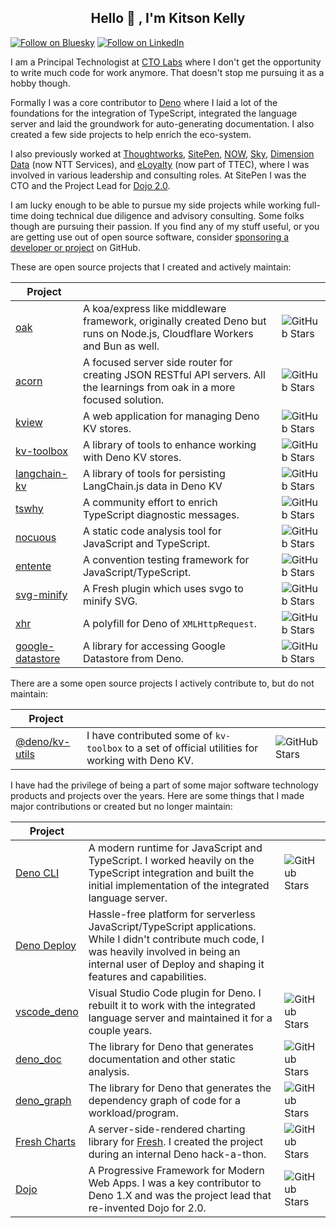 <h2 align="center"> Hello 👋 , I'm Kitson Kelly <br/></h2>

[![Follow on Bluesky](https://img.shields.io/badge/Follow-Bluesky-3B82F6.svg)](https://bsky.app/profile/kitsonkelly.com)
[![Follow on LinkedIn](https://img.shields.io/badge/Follow-LinkedIn-0072b1.svg)](https://www.linkedin.com/in/kitsonkelly/)

I am a Principal Technologist at [CTO Labs](https://www.ctolabs.com.au/) where I
don't get the opportunity to write much code for work anymore. That doesn't stop
me pursuing it as a hobby though.

Formally I was a core contributor to [Deno](https://deno.com/) where I laid a
lot of the foundations for the integration of TypeScript, integrated the
language server and laid the groundwork for auto-generating documentation. I
also created a few side projects to help enrich the eco-system.

I also previously worked at [Thoughtworks](https://thoughtworks.com),
[SitePen](https://www.sitepen.com/), [NOW](https://www.nowtv.com/),
[Sky](https://sky.com/), [Dimension Data](https://services.global.ntt/) (now NTT
Services), and [eLoyalty](https://www.ttec.com/) (now part of TTEC), where I was
involved in various leadership and consulting roles. At SitePen I was the CTO
and the Project Lead for [Dojo 2.0](https://dojo.io/).

I am lucky enough to be able to pursue my side projects while working full-time
doing technical due diligence and advisory consulting. Some folks though are
pursuing their passion. If you find any of my stuff useful, or you are getting
use out of open source software, consider
[sponsoring a developer or project](https://github.com/sponsors/) on GitHub.

These are open source projects that I created and actively maintain:

| Project                                                         |                                                                                                                            |                                                                               |
| --------------------------------------------------------------- | -------------------------------------------------------------------------------------------------------------------------- | ----------------------------------------------------------------------------- |
| [oak](https://github.com/oakserver/oak)                         | A koa/express like middleware framework, originally created Deno but runs on Node.js, Cloudflare Workers and Bun as well.  | ![GitHub Stars](https://img.shields.io/github/stars/oakserver/oak)            |
| [acorn](https://github.com/oakserver/acorn)                     | A focused server side router for creating JSON RESTful API servers. All the learnings from oak in a more focused solution. | ![GitHub Stars](https://img.shields.io/github/stars/oakserver/acorn)          |
| [kview](https://github.com/kitsonk/kview)                       | A web application for managing Deno KV stores.                                                                             | ![GitHub Stars](https://img.shields.io/github/stars/kitsonk/kview)            |
| [kv-toolbox](https://github.com/kitsonk/kv-toolbox)             | A library of tools to enhance working with Deno KV stores.                                                                 | ![GitHub Stars](https://img.shields.io/github/stars/kitsonk/kv-toolbox)       |
| [langchain-kv](https://github.com/kitsonk/langchain-kv)         | A library of tools for persisting LangChain.js data in Deno KV                                                             | ![GitHub Stars](https://img.shields.io/github/stars/kitsonk/langchain-kv)     |
| [tswhy](https://github.com/ts-why/tswhy)                        | A community effort to enrich TypeScript diagnostic messages.                                                               | ![GitHub Stars](https://img.shields.io/github/stars/ts-why/tswhy)             |
| [nocuous](https://github.com/h-o-t/nocuous)                     | A static code analysis tool for JavaScript and TypeScript.                                                                 | ![GitHub Stars](https://img.shields.io/github/stars/h-o-t/nocuous)            |
| [entente](https://github.com/h-o-t/entente)                     | A convention testing framework for JavaScript/TypeScript.                                                                  | ![GitHub Stars](https://img.shields.io/github/stars/h-o-t/entente)            |
| [svg-minify](https://github.com/kitsonk/svg-minify)             | A Fresh plugin which uses svgo to minify SVG.                                                                              | ![GitHub Stars](https://img.shields.io/github/stars/kitsonk/svg-minify)       |
| [xhr](https://github.com/kitsonk/xhr)                           | A polyfill for Deno of `XMLHttpRequest`.                                                                                   | ![GitHub Stars](https://img.shields.io/github/stars/kitsonk/xhr)              |
| [google-datastore](https://github.com/kitsonk/google-datastore) | A library for accessing Google Datastore from Deno.                                                                        | ![GitHub Stars](https://img.shields.io/github/stars/kitsonk/google-datastore) |

There are a some open source projects I actively contribute to, but do not
maintain:

| Project                                                |                                                                                                  |                                                                        |
| ------------------------------------------------------ | ------------------------------------------------------------------------------------------------ | ---------------------------------------------------------------------- |
| [@deno/kv-utils](https://github.com/denoland/kv-utils) | I have contributed some of `kv-toolbox` to a set of official utilities for working with Deno KV. | ![GitHub Stars](https://img.shields.io/github/stars/denoland/kv-utils) |

I have had the privilege of being a part of some major software technology
products and projects over the years. Here are some things that I made major
contributions or created but no longer maintain:

| Project                                                  |                                                                                                                                                                                                                   |                                                                            |
| -------------------------------------------------------- | ----------------------------------------------------------------------------------------------------------------------------------------------------------------------------------------------------------------- | -------------------------------------------------------------------------- |
| [Deno CLI](http://github.com/denoland/deno)              | A modern runtime for JavaScript and TypeScript. I worked heavily on the TypeScript integration and built the initial implementation of the integrated language server.                                            | ![GitHub Stars](https://img.shields.io/github/stars/denoland/deno)         |
| [Deno Deploy](https://deno.com/deploy)                   | Hassle-free platform for serverless JavaScript/TypeScript applications. While I didn't contribute much code, I was heavily involved in being an internal user of Deploy and shaping it features and capabilities. |                                                                            |
| [vscode_deno](https://github.com/denoland/vscode_deno/)  | Visual Studio Code plugin for Deno. I rebuilt it to work with the integrated language server and maintained it for a couple years.                                                                                | ![GitHub Stars](https://img.shields.io/github/stars/denoland/vscode_deno)  |
| [deno_doc](https://github.com/denoland/deno_doc)         | The library for Deno that generates documentation and other static analysis.                                                                                                                                      | ![GitHub Stars](https://img.shields.io/github/stars/denoland/deno_doc)     |
| [deno_graph](https://github.com/denoland/deno_doc)       | The library for Deno that generates the dependency graph of code for a workload/program.                                                                                                                          | ![GitHub Stars](https://img.shields.io/github/stars/denoland/deno_graph)   |
| [Fresh Charts](https://github.com/denoland/fresh_charts) | A server-side-rendered charting library for [Fresh](https://fresh.deno.dev). I created the project during an internal Deno hack-a-thon.                                                                           | ![GitHub Stars](https://img.shields.io/github/stars/denoland/fresh_charts) |
| [Dojo](https://dojo.io)                                  | A Progressive Framework for Modern Web Apps. I was a key contributor to Deno 1.X and was the project lead that re-invented Dojo for 2.0.                                                                          | ![GitHub Stars](https://img.shields.io/github/stars/dojo/framework)        |
